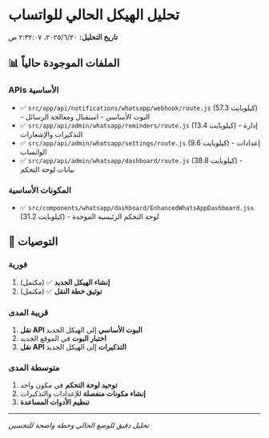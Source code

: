 # تحليل الهيكل الحالي للواتساب

**تاريخ التحليل:** ٢٠‏/٦‏/٢٠٢٥، ٢:٣٢:٠٧ ص

## 📊 الملفات الموجودة حالياً

### APIs الأساسية
- ✅ `src/app/api/notifications/whatsapp/webhook/route.js` (57.3 كيلوبايت) - البوت الأساسي - استقبال ومعالجة الرسائل
- ✅ `src/app/api/admin/whatsapp/reminders/route.js` (13.4 كيلوبايت) - إدارة التذكيرات والإشعارات
- ✅ `src/app/api/admin/whatsapp/settings/route.js` (9.6 كيلوبايت) - إعدادات الواتساب
- ✅ `src/app/api/admin/whatsapp/dashboard/route.js` (38.8 كيلوبايت) - بيانات لوحة التحكم

### المكونات الأساسية
- ✅ `src/components/whatsapp/dashboard/EnhancedWhatsAppDashboard.jsx` (31.2 كيلوبايت) - لوحة التحكم الرئيسية الموحدة

## 🎯 التوصيات

### فورية
1. **إنشاء الهيكل الجديد** ✅ (مكتمل)
2. **توثيق خطة النقل** ✅ (مكتمل)

### قريبة المدى
1. **نقل API البوت الأساسي** إلى الهيكل الجديد
2. **اختبار البوت** في الموقع الجديد
3. **نقل API التذكيرات** إلى الهيكل الجديد

### متوسطة المدى
1. **توحيد لوحة التحكم** في مكون واحد
2. **إنشاء مكونات منفصلة** للإعدادات والتذكيرات
3. **تنظيم الأدوات المساعدة**

---
*تحليل دقيق للوضع الحالي وخطة واضحة للتحسين*
